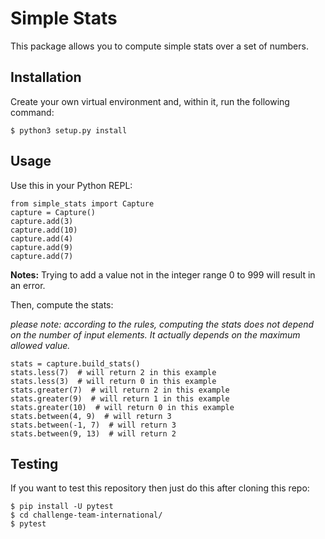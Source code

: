 Simple Stats
============

This package allows you to compute simple stats over a set of numbers.

## Installation

Create your own virtual environment and, within it, run the following command:

    $ python3 setup.py install

## Usage

Use this in your Python REPL:

    from simple_stats import Capture
    capture = Capture()
    capture.add(3)
    capture.add(10)
    capture.add(4)
    capture.add(9)
    capture.add(7)

**Notes:** Trying to add a value not in the integer range 0 to 999 will result in an error.

Then, compute the stats:

_please note: according to the rules, computing the stats does not depend on the number of input elements. It actually depends on the maximum allowed value._

    stats = capture.build_stats()
    stats.less(7)  # will return 2 in this example
    stats.less(3)  # will return 0 in this example
    stats.greater(7)  # will return 2 in this example
    stats.greater(9)  # will return 1 in this example
    stats.greater(10)  # will return 0 in this example
    stats.between(4, 9)  # will return 3
    stats.between(-1, 7)  # will return 3
    stats.between(9, 13)  # will return 2

## Testing

If you want to test this repository then just do this after cloning this repo:

    $ pip install -U pytest
    $ cd challenge-team-international/
    $ pytest
